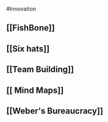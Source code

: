 #Innovation 
## [[FishBone]]
## [[Six hats]]
## [[Team Building]]
## [[ Mind Maps]]
## [[Weber's Bureaucracy]]


